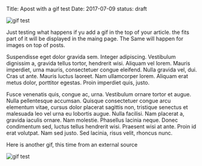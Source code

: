 Title: Apost with a gif test
Date: 2017-07-09
status: draft

![gif test](https://media.giphy.com/media/RWJPtq90qOA4E/giphy.gif)

Just testing what happens if yu add a gif in the top of your article. the fits part of it will be displayed in the maing page. The Same will happen for images on top of posts.


Suspendisse eget dolor gravida sem. Integer adipiscing. Vestibulum dignissim a, gravida tellus tortor, hendrerit wisi. Aliquam vel lorem. Mauris imperdiet, urna mauris, consectetuer congue eleifend. Nulla gravida vel, dui. Cras ut ante. Mauris luctus laoreet. Nam ullamcorper lorem. Aliquam erat metus dolor, porttitor egestas. Proin imperdiet quis, justo. 

Fusce venenatis quis, congue ac, urna. Vestibulum ornare tortor et augue. Nulla pellentesque accumsan. Quisque consectetuer congue arcu elementum vitae, cursus dolor placerat sagittis non, tristique senectus et malesuada leo vel urna eu lobortis augue. Nulla facilisi. Nam placerat a, gravida iaculis ornare. Nam molestie. Phasellus lacinia neque. Donec condimentum sed, luctus tellus hendrerit wisi. Praesent wisi at ante. Proin id erat volutpat. Nam sed justo. Sed lacinia, risus velit, rhoncus nunc.

Here is another gif, this time from an external source

![gif test](https://media.giphy.com/media/26Ff7HyH9n400tmta/giphy.gif)